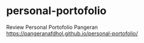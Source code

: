 # personal-portofolio
Review Personal Portofolio Pangeran
https://pangeranafdhol.github.io/personal-portofolio/
